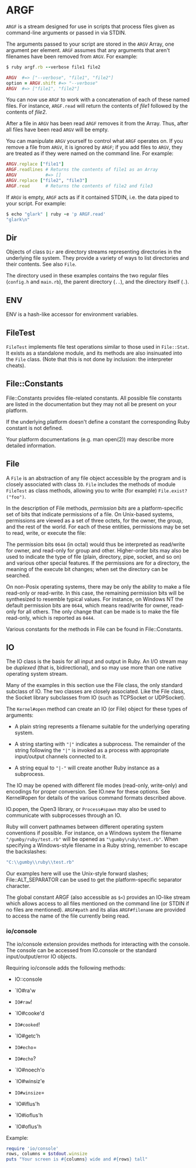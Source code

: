 # ARGF

`ARGF` is a stream designed for use in scripts that process files given
as command-line arguments or passed in via STDIN.

The arguments passed to your script are stored in the `ARGV` Array, one
argument per element. `ARGF` assumes that any arguments that aren't
filenames have been removed from `ARGV`. For example:


```ruby
$ ruby argf.rb --verbose file1 file2

ARGV  #=> ["--verbose", "file1", "file2"]
option = ARGV.shift #=> "--verbose"
ARGV  #=> ["file1", "file2"]
```

You can now use `ARGF` to work with a concatenation of each of these
named files. For instance, `ARGF.read` will return the contents of
*file1* followed by the contents of *file2*.

After a file in `ARGV` has been read `ARGF` removes it from the Array.
Thus, after all files have been read `ARGV` will be empty.

You can manipulate `ARGV` yourself to control what `ARGF` operates on.
If you remove a file from `ARGV`, it is ignored by `ARGF`; if you add
files to `ARGV`, they are treated as if they were named on the command
line. For example:


```ruby
ARGV.replace ["file1"]
ARGF.readlines # Returns the contents of file1 as an Array
ARGV           #=> []
ARGV.replace ["file2", "file3"]
ARGF.read      # Returns the contents of file2 and file3
```

If `ARGV` is empty, `ARGF` acts as if it contained STDIN, i.e. the data
piped to your script. For example:


```ruby
$ echo "glark" | ruby -e 'p ARGF.read'
"glark\n"
```



## Dir

Objects of class `Dir` are directory streams representing directories in
the underlying file system. They provide a variety of ways to list
directories and their contents. See also `File`.

The directory used in these examples contains the two regular files
(`config.h` and `main.rb`), the parent directory (`..`), and the
directory itself (`.`).



## ENV

ENV is a hash-like accessor for environment variables.



## FileTest

`FileTest` implements file test operations similar to those used in
`File::Stat`. It exists as a standalone module, and its methods are also
insinuated into the `File` class. (Note that this is not done by
inclusion: the interpreter cheats).



## File::Constants

File::Constants provides file-related constants. All possible file
constants are listed in the documentation but they may not all be
present on your platform.

If the underlying platform doesn't define a constant the corresponding
Ruby constant is not defined.

Your platform documentations (e.g. man open(2)) may describe more
detailed information.



## File

A `File` is an abstraction of any file object accessible by the program
and is closely associated with class `IO`. `File` includes the methods
of module `FileTest` as class methods, allowing you to write (for
example) `File.exist?("foo")`.

In the description of File methods, *permission bits* are a
platform-specific set of bits that indicate permissions of a file. On
Unix-based systems, permissions are viewed as a set of three octets, for
the owner, the group, and the rest of the world. For each of these
entities, permissions may be set to read, write, or execute the file:

The permission bits `0644` (in octal) would thus be interpreted as
read/write for owner, and read-only for group and other. Higher-order
bits may also be used to indicate the type of file (plain, directory,
pipe, socket, and so on) and various other special features. If the
permissions are for a directory, the meaning of the execute bit changes;
when set the directory can be searched.

On non-Posix operating systems, there may be only the ability to make a
file read-only or read-write. In this case, the remaining permission
bits will be synthesized to resemble typical values. For instance, on
Windows NT the default permission bits are `0644`, which means
read/write for owner, read-only for all others. The only change that can
be made is to make the file read-only, which is reported as `0444`.

Various constants for the methods in File can be found in
File::Constants.



## IO

The IO class is the basis for all input and output in Ruby. An I/O
stream may be *duplexed* (that is, bidirectional), and so may use more
than one native operating system stream.

Many of the examples in this section use the File class, the only
standard subclass of IO. The two classes are closely associated. Like
the File class, the Socket library subclasses from IO (such as TCPSocket
or UDPSocket).

The `Kernel#open` method can create an IO (or File) object for these
types of arguments:

* A plain string represents a filename suitable for the underlying
  operating system.

* A string starting with `"|"` indicates a subprocess. The remainder of
  the string following the `"|"` is invoked as a process with
  appropriate input/output channels connected to it.

* A string equal to `"|-"` will create another Ruby instance as a
  subprocess.

The IO may be opened with different file modes (read-only, write-only)
and encodings for proper conversion. See IO.new for these options. See
Kernel#open for details of the various command formats described above.

IO.popen, the Open3 library, or `Process#spawn` may also be used to
communicate with subprocesses through an IO.

Ruby will convert pathnames between different operating system
conventions if possible. For instance, on a Windows system the filename
`"/gumby/ruby/test.rb"` will be opened as `"\gumby\ruby\test.rb"`. When
specifying a Windows-style filename in a Ruby string, remember to escape
the backslashes:


```ruby
"C:\\gumby\\ruby\\test.rb"
```

Our examples here will use the Unix-style forward slashes;
File::ALT\_SEPARATOR can be used to get the platform-specific separator
character.

The global constant ARGF (also accessible as `$<`) provides an IO-like
stream which allows access to all files mentioned on the command line
(or STDIN if no files are mentioned). `ARGF#path` and its alias
`ARGF#filename` are provided to access the name of the file currently
being read.

### io/console

The io/console extension provides methods for interacting with the
console. The console can be accessed from IO.console or the standard
input/output/error IO objects.

Requiring io/console adds the following methods:

* IO::console

* \`IO#ra'w
* `IO#raw`!
* \`IO#cooke'd
* `IO#cooked`!
* \`IO#getc'h
* `IO#echo`=
* `IO#echo`?
* \`IO#noech'o
* \`IO#winsiz'e
* `IO#winsize`=
* \`IO#iflus'h
* \`IO#ioflus'h
* \`IO#oflus'h

Example:


```ruby
require 'io/console'
rows, columns = $stdout.winsize
puts "Your screen is #{columns} wide and #{rows} tall"
```

